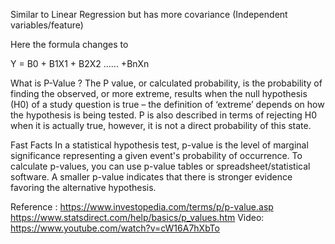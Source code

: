 Similar to Linear Regression but has more covariance (Independent variables/feature)

Here the formula changes to 

Y = B0 + B1X1 + B2X2 ...... +BnXn

What is P-Value ?
The P value, or calculated probability, is the probability of finding the observed, or more extreme, results when the null hypothesis (H0) of a study question is true – the definition of ‘extreme’ depends on how the hypothesis is being tested. P is also described in terms of rejecting H0 when it is actually true, however, it is not a direct probability of this state.

Fast Facts
In a statistical hypothesis test, p-value is the level of marginal significance representing a given event's probability of occurrence.
To calculate p-values, you can use p-value tables or spreadsheet/statistical software.
A smaller p-value indicates that there is stronger evidence favoring the alternative hypothesis.


Reference :
https://www.investopedia.com/terms/p/p-value.asp
https://www.statsdirect.com/help/basics/p_values.htm
Video:
https://www.youtube.com/watch?v=cW16A7hXbTo